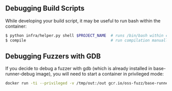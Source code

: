 ## Debugging Build Scripts

While developing your build script, it may be useful to run bash within the
container:

```bash
$ python infra/helper.py shell $PROJECT_NAME  # runs /bin/bash within container
$ compile                                     # run compilation manually
```

## Debugging Fuzzers with GDB

If you decide to debug a fuzzer with gdb (which is already installed in base-runner-debug image),
you will need to start a container in privileged mode:

```bash
docker run -ti --privileged -v /tmp/out:/out gcr.io/oss-fuzz/base-runner-debug gdb /out/<fuzz_target_name>
```
